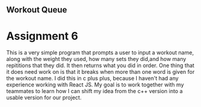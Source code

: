 ## Workout Queue
# Assignment 6

This is a very simple program that prompts a user to input a workout name, along with the weight they used,
how many sets they did,and how many repititions that they did. It then returns what you did in order. One thing that it does need work on is that it breaks when 
more than one word is given for the workout name. I did this in c plus plus, because I haven't had any
experience working with React JS. My goal is to work together with my teammates to learn how I can shift my idea
from the c++ version into a usable version for our project. 
